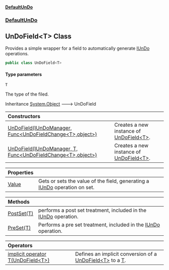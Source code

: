 #### [DefaultUnDo](../../index.md 'index')
### [DefaultUnDo](../../index.md#DefaultUnDo 'DefaultUnDo')

## UnDoField\<T\> Class

Provides a simple wrapper for a field to automatically generate [IUnDo](../IUnDo/index.md 'DefaultUnDo\.IUnDo') operations\.

```csharp
public class UnDoField<T>
```
#### Type parameters

<a name='DefaultUnDo.UnDoField_T_.T'></a>

`T`

The type of the filed\.

Inheritance [System\.Object](https://docs.microsoft.com/en-us/dotnet/api/System.Object 'System\.Object') &#129106; UnDoField<T>

| Constructors | |
| :--- | :--- |
| [UnDoField\(IUnDoManager, Func&lt;UnDoFieldChange&lt;T&gt;,object&gt;\)](UnDoField_T_.md#DefaultUnDo.UnDoField_T_.UnDoField(DefaultUnDo.IUnDoManager,System.Func_DefaultUnDo.UnDoFieldChange_T_,object_) 'DefaultUnDo\.UnDoField\<T\>\.UnDoField\(DefaultUnDo\.IUnDoManager, System\.Func\<DefaultUnDo\.UnDoFieldChange\<T\>,object\>\)') | Creates a new instance of [UnDoField&lt;T&gt;](index.md 'DefaultUnDo\.UnDoField\<T\>')\. |
| [UnDoField\(IUnDoManager, T, Func&lt;UnDoFieldChange&lt;T&gt;,object&gt;\)](UnDoField_T_.md#DefaultUnDo.UnDoField_T_.UnDoField(DefaultUnDo.IUnDoManager,T,System.Func_DefaultUnDo.UnDoFieldChange_T_,object_) 'DefaultUnDo\.UnDoField\<T\>\.UnDoField\(DefaultUnDo\.IUnDoManager, T, System\.Func\<DefaultUnDo\.UnDoFieldChange\<T\>,object\>\)') | Creates a new instance of [UnDoField&lt;T&gt;](index.md 'DefaultUnDo\.UnDoField\<T\>')\. |

| Properties | |
| :--- | :--- |
| [Value](Value.md 'DefaultUnDo\.UnDoField\<T\>\.Value') | Gets or sets the value of the field, generating a [IUnDo](../IUnDo/index.md 'DefaultUnDo\.IUnDo') operation on set\. |

| Methods | |
| :--- | :--- |
| [PostSet\(T\)](PostSet(T).md 'DefaultUnDo\.UnDoField\<T\>\.PostSet\(T\)') | performs a post set treatment, included in the [IUnDo](../IUnDo/index.md 'DefaultUnDo\.IUnDo') operation\. |
| [PreSet\(T\)](PreSet(T).md 'DefaultUnDo\.UnDoField\<T\>\.PreSet\(T\)') | Performs a pre set treatment, included in the [IUnDo](../IUnDo/index.md 'DefaultUnDo\.IUnDo') operation\. |

| Operators | |
| :--- | :--- |
| [implicit operator T\(UnDoField&lt;T&gt;\)](implicitoperatorT(UnDoField_T_).md 'DefaultUnDo\.UnDoField\<T\>\.op\_Implicit T\(DefaultUnDo\.UnDoField\<T\>\)') | Defines an implicit conversion of a [UnDoField&lt;T&gt;](index.md 'DefaultUnDo\.UnDoField\<T\>') to a [T](index.md#DefaultUnDo.UnDoField_T_.T 'DefaultUnDo\.UnDoField\<T\>\.T')\. |
